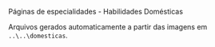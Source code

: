Páginas de especialidades - Habilidades Domésticas

Arquivos gerados automaticamente a partir das imagens em `..\..\domesticas`.
